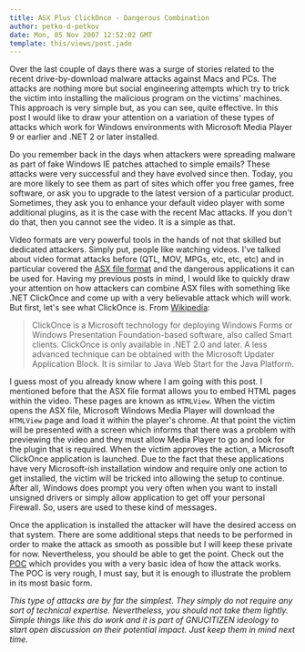```yaml
---
title: ASX Plus ClickOnce - Dangerous Combination
author: petko-d-petkov
date: Mon, 05 Nov 2007 12:52:02 GMT
template: this/views/post.jade
---
```


Over the last couple of days there was a surge of stories related to the recent drive-by-download malware attacks against Macs and PCs. The attacks are nothing more but social engineering attempts which try to trick the victim into installing the malicious program on the victims' machines. This approach is very simple but, as you can see, quite effective. In this post I would like to draw your attention on a variation of these types of attacks which work for Windows environments with Microsoft Media Player 9 or earlier and .NET 2 or later installed.

Do you remember back in the days when attackers were spreading malware as part of fake Windows IE patches attached to simple emails? These attacks were very successful and they have evolved since then. Today, you are more likely to see them as part of sites which offer you free games, free software, or ask you to upgrade to the latest version of a particular product. Sometimes, they ask you to enhance your default video player with some additional plugins, as it is the case with the recent Mac attacks. If you don't do that, then you cannot see the video. It is a simple as that.

Video formats are very powerful tools in the hands of not that skilled but dedicated attackers. Simply put, people like watching videos. I've talked about video format attacks before (QTL, MOV, MPGs, etc, etc, etc) and in particular covered the [ASX file format](/blog/backdooring-windows-media-files) and the dangerous applications it can be used for. Having my previous posts in mind, I would like to quickly draw your attention on how attackers can combine ASX files with something like .NET ClickOnce and come up with a very believable attack which will work. But first, let's see what ClickOnce is. From [Wikipedia](http://en.wikipedia.org/wiki/ClickOnce):

> ClickOnce is a Microsoft technology for deploying Windows Forms or Windows Presentation Foundation-based software, also called Smart clients. ClickOnce is only available in .NET 2.0 and later. A less advanced technique can be obtained with the Microsoft Updater Application Block. It is similar to Java Web Start for the Java Platform.

I guess most of you already know where I am going with this post. I mentioned before that the ASX file format allows you to embed HTML pages within the video. These pages are known as `HTMLView`. When the victim opens the ASX file, Microsoft Windows Media Player will download the `HTMLView` page and load it within the player's chrome. At that point the victim will be presented with a screen which informs that there was a problem with previewing the video and they must allow Media Player to go and look for the plugin that is required. When the victim approves the action, a Microsoft ClickOnce application is launched. Due to the fact that these applications have very Microsoft-ish installation window and require only one action to get installed, the victim will be tricked into allowing the setup to continue. After all, Windows does prompt you very often when you want to install unsigned drivers or simply allow application to get off your personal Firewall. So, users are used to these kind of messages.

Once the application is installed the attacker will have the desired access on that system. There are some additional steps that needs to be performed in order to make the attack as smooth as possible but I will keep these private for now. Nevertheless, you should be able to get the point. Check out the [POC](http://www.gnucitizen.org/static/blog/2007/11/clickonce-poc.asx) which provides you with a very basic idea of how the attack works. The POC is very rough, I must say, but it is enough to illustrate the problem in its most basic form.

_This type of attacks are by far the simplest. They simply do not require any sort of technical expertise. Nevertheless, you should not take them lightly. Simple things like this do work and it is part of GNUCITIZEN ideology to start open discussion on their potential impact. Just keep them in mind next time._
